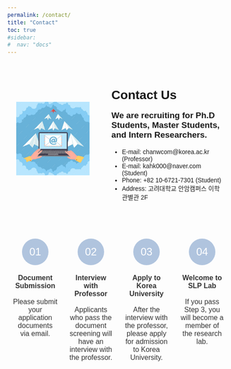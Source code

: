 ```yaml
---
permalink: /contact/
title: "Contact"
toc: true
#sidebar:
#  nav: "docs"
---
```


<html lang="ko">
<head>
<meta charset="UTF-8">
<title>Contact Us</title>
<style>
    body {font-family: Arial, sans-serif;}
    .contact-container {display: flex; align-items: center; justify-content: space-around; padding: 20px;}
    .contact-info {flex-basis: 60%; padding-left: 50px;}
    .contact-image {flex-basis: 40%; border-radius: 20px;}
    .envelope-icon {width: 100px; height: auto;}
    .contact-text {font-size: 19px;}
    .process-container {display: flex; justify-content: space-around; align-items: flex-start; margin-top: 50px;}
    .step {text-align: center; width: 20%;}
    .step-icon {
        background: #b0c4de;
        border-radius: 50%;
        width: 60px;
        height: 60px;
        display: flex;
        align-items: center;
        justify-content: center;
        font-size: 24px;
        color: white;
        margin: 0 auto 20px;
    }
    .step-description {font-size: 16px; color: #333;}
</style>
</head>
<body>
<div class="contact-container">
    <div class="contact-image">
        <!-- Image of character and envelope can be added here -->
        <img src="../assets/images/mail.PNG" alt="Contact Us">
    </div>
    <div class="contact-info">
        <h1>Contact Us</h1>
        <p class="contact-text">
            <strong>We are recruiting for Ph.D Students, Master Students, and Intern Researchers.</strong>
        </p>
        <ul>
            <li>E-mail: chanwcom@korea.ac.kr (Professor)</li>
            <li>E-mail: kahk000@naver.com (Student)</li>
            <li>Phone: +82 10-6721-7301 (Student)</li>
            <li>Address: 고려대학교 안암캠퍼스 이학관별관 2F</li>
        </ul>
    </div>
</div>
<div class="process-container">
    <div class="step">
        <div class="step-icon">01</div>
        <div class="step-description">
            <strong>Document Submission</strong><br><br>
            Please submit your application documents via email.
        </div>
    </div>
    <div class="step">
        <div class="step-icon">02</div>
        <div class="step-description">
            <strong>Interview with Professor</strong><br><br>
            Applicants who pass the document screening will have an interview with the professor.
        </div>
    </div>
    <div class="step">
        <div class="step-icon">03</div>
        <div class="step-description">
            <strong>Apply to Korea University</strong><br><br>
            After the interview with the professor, please apply for admission to Korea University.
        </div>
    </div>
    <div class="step">
        <div class="step-icon">04</div>
        <div class="step-description">
            <strong>Welcome to SLP Lab</strong><br><br>
            If you pass Step 3, you will become a member of the research lab.
        </div>
    </div>
</div>
</body>
</html>
